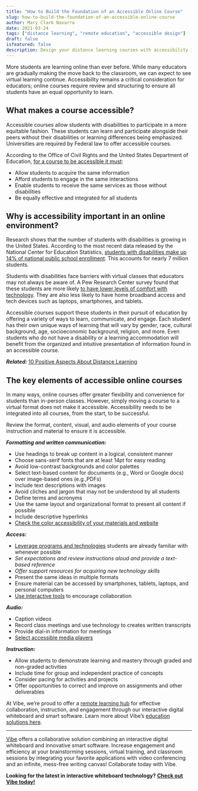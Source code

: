 ```yaml
---
title: "How to Build the Foundation of an Accessible Online Course"
slug: how-to-build-the-foundation-of-an-accessible-online-course
author: Mary Clark Navarro
date: 2021-03-24
tags: ["distance learning", "remote education", "accessible design"]
draft: false
isfeatured: false
description: Design your distance learning courses with accessibility in mind by using these helpful tips.
---
```




More students are learning online than ever before. While many educators are gradually making the move back to the classroom, we can expect to see virtual learning continue. Accessibility remains a critical consideration for educators; online courses require review and structuring to ensure all students have an equal opportunity to learn. 

## What makes a course accessible?

Accessible courses allow students with disabilities to participate in a more equitable fashion. These students can learn and participate alongside their peers without their disabilities or learning differences being emphasized. Universities are required by Federal law to offer accessible courses.

According to the Office of Civil Rights and the United States Department of Education, [for a course to be accessible it must](https://www.justice.gov/crt/vi-accessibility-standards-electronic-and-information-technology-accessibility-standards):

- Allow students to acquire the same information
- Afford students to engage in the same interactions
- Enable students to receive the same services as those without disabilities
- Be equally effective and integrated for all students
## Why is accessibility important in an online environment?

Research shows that the number of students with disabilities is growing in the United States. According to the most recent data released by the National Center for Education Statistics, [students with disabilities make up 14% of national public school enrollment](https://nces.ed.gov/programs/coe/indicator_cgg.asp). This accounts for nearly 7 million students.

Students with disabilities face barriers with virtual classes that educators may not always be aware of. A Pew Research Center survey found that these students are more likely [to have lower levels of comfort with technology](https://www.pewresearch.org/fact-tank/2017/04/07/disabled-americans-are-less-likely-to-use-technology/). They are also less likely to have home broadband access and tech devices such as laptops, smartphones, and tablets.

Accessible courses support these students in their pursuit of education by offering a variety of ways to learn, communicate, and engage. Each student has their own unique ways of learning that will vary by gender, race, cultural background, age, socioeconomic background, religion, and more. Even students who do not have a disability or a learning accommodation will benefit from the organized and intuitive presentation of information found in an accessible course.

***Related:*** [10 Positive Aspects About Distance Learning](https://vibe.us/blog/10-positive-aspects-to-distance-learning/)

## The key elements of accessible online courses

In many ways, online courses offer greater flexibility and convenience for students than in-person classes. However, simply moving a course to a virtual format does not make it accessible.  Accessibility needs to be integrated into all courses, from the start, to be successful. 

Review the format, content, visual, and audio elements of your course instruction and material to ensure it is accessible.

***Formatting and written communication:***

- Use headings to break up content in a logical, consistent manner
- Choose sans-serif fonts that are at least 14pt for easy reading
- Avoid low-contrast backgrounds and color palettes
- Select text-based content for documents (e.g., Word or Google docs) over image-based ones (e.g.,PDFs)
- Include text descriptions with images
- Avoid cliches and jargon that may not be understood by all students
- Define terms and acronyms
- Use the same layout and organizational format to present all content if possible
- Include descriptive hyperlinks
- [Check the color accessibility of your materials and website](https://www.inside.iastate.edu/article/2016/07/21/color)


***Access:***

- [Leverage programs and technologies](https://vibe.us/blog/the-technical-tools-that-have-made-education-possible-during-the-pandemic/) students are already familiar with whenever possible
- *Set expectations and review instructions aloud and provide a text-based reference* 
- *Offer support resources for acquiring new technology skills*
- Present the same ideas in multiple formats
- Ensure material can be accessed by smartphones, tablets, laptops, and personal computers
- [Use interactive tools](https://vibe.us/blog/interactive-whiteboarding-for-distance-learning-lessons/) to encourage collaboration


***Audio:***

- Caption videos 
- Record class meetings and use technology to creates written transcripts 
- Provide dial-in information for meetings
- [Select accessible media players](https://www.oaisd.org/about-us/ada-compliance/digital-accessibility-resources/creating-accessible-media/)


***Instruction:***

- Allow students to demonstrate learning and mastery through graded and non-graded activities
- Include time for group and independent practice of concepts
- Consider pacing for activities and projects
- Offer opportunities to correct and improve on assignments and other deliverables

At Vibe, we’re proud to offer a [remote learning hub](https://vibe.us/) for effective collaboration, instruction, and engagement through our interactive digital whiteboard and smart software. Learn more about Vibe’s [education solutions here](https://vibe.us/lp/scenario-education/).



----------

[Vibe](https://vibe.us/) offers a collaborative solution combining an interactive digital whiteboard and innovative smart software. Increase engagement and efficiency at your brainstorming sessions, virtual training, and classroom sessions by integrating your favorite applications with video conferencing and an infinite, mess-free writing canvas! Collaborate today with Vibe.

**Looking for the latest in interactive whiteboard technology?** [**Check out Vibe today!**](https://vibe.us/order/)
